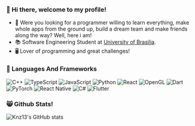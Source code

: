 ### 👾 Hi there, welcome to my profile! 

* 🤔 Were you looking for a programmer willing to learn everything, make whole apps from the ground up, build a dream team and make friends along the way? Well, here i am!
* 📚 Software Engineering Student at [University of Brasilia](https://unb.br).
* 🖥 Lover of programming and great challenges!

### 🚀 Languages And Frameworks

   ![C++](https://img.shields.io/badge/-C++-%2302569B.svg?logo=c%2B%2B&style=flat&logoColor=white)
   ![TypeScript](https://img.shields.io/badge/TypeScript-%2302569B.svg?style=flat&logo=typescript)
   ![JavaScript](https://img.shields.io/badge/-JavaScript-%2302569B.svg?style=flat&logo=javascript)
   ![Python](https://img.shields.io/badge/Python-%2302569B.svg?style=flat&logo=python)
   ![React](https://img.shields.io/badge/-React-%2302569B.svg?style=flat&logo=react)
   ![OpenGL](https://img.shields.io/badge/OpenGL-%2302569B.svg?style=flat&logo=opengl)
   ![Dart](https://img.shields.io/badge/dart-%2302569B.svg?style=flat&logo=dart&logoColor=white)
   ![PyTorch](https://img.shields.io/badge/PyTorch-%2302569B.svg?style=flat&logo=PyTorch&logoColor=white)
   ![React Native](https://img.shields.io/badge/react_native-%2302569B.svg?style=flat&logo=react&logoColor=%2361DAFB)
   ![C#](https://img.shields.io/badge/C%23-%2302569B.svg?style=flat&logo=c-sharp&logoColor=white)
   ![Flutter](https://img.shields.io/badge/Flutter-%2302569B.svg?style=flat&logo=Flutter&logoColor=white)
 
 ### 😸 Github Stats!
   
   
   ![Knz13's GitHub stats](https://github-readme-stats.vercel.app/api?username=knz13&show_icons=true&theme=radical)
<!--
**knz13/knz13** is a ✨ _special_ ✨ repository because its `README.md` (this file) appears on your GitHub profile.

Here are some ideas to get you started:

- 🔭 I’m currently working on ...
- 🌱 I’m currently learning ...
- 👯 I’m looking to collaborate on ...
- 🤔 I’m looking for help with ...
- 💬 Ask me about ...
- 📫 How to reach me: ...
- 😄 Pronouns: ...
- ⚡ Fun fact: ...
-->
